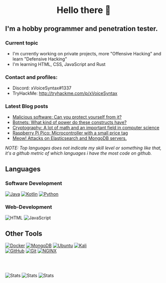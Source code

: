 
<h1 align="center">Hello there  👋</h1>

## I'm a hobby programmer and penetration tester.

### Current topic
- I'm currently working on private projects, more "Offensive Hacking" and learn "Defensive Hacking"
- I'm learning HTML, CSS, JavaScript and Rust

### Contact and profiles:

- Discord: xVoiceSyntax#1337
- TryHackMe: http://tryhackme.com/p/xVoiceSyntax

### Latest Blog posts
<!-- BLOG-POST-LIST:START -->
- [Malicious software: Can you protect yourself from it?](http://slsp.dev/malware-can-you-protect-yourself/)
- [Botnets: What kind of power do these constructs have?](http://slsp.dev/botnets/)
- [Cryptography: A lot of math and an important field in computer science](http://slsp.dev/cryptography/)
- [Raspberry Pi Pico: Microcontroller with a small price tag](http://slsp.dev/raspberry-pi-pico-microcontroller/)
- [Meow! Attacks on Elasticsearch and MongoDB servers.](http://slsp.dev/meow-attacks-on-elasticsearch-and-mongodb-servers/)
<!-- BLOG-POST-LIST:END -->

*NOTE: Top languages does not indicate my skill level or something like that, it's a github metric of which languages i have the most code on github.*

## Languages

### Software Development

[![Java](https://img.shields.io/badge/Java-FF002B?style=for-the-badge&logo=Java)](https://oracle.com/java)
[![Kotlin](https://img.shields.io/badge/Kotlin-FF8000?style=for-the-badge&logo=Kotlin&logoColor=fff)](https://kotlinlang.org/)
[![Python](https://img.shields.io/badge/Python-000024?style=for-the-badge&logo=Python)](https://www.python.org/)

### Web-Development

![HTML](https://img.shields.io/badge/HTML-ff8c00?style=for-the-badge&logo=HTML)
![JavaScript](https://img.shields.io/badge/JavaScript-e09200?style=for-the-badge&logo=JavaScript)

## Other Tools
[![Docker](https://img.shields.io/badge/Docker-2496ED?style=for-the-badge&logo=docker&logoColor=fff)](https://www.docker.com/)
[![MongoDB](https://img.shields.io/badge/MongoDB-336791?style=for-the-badge&logo=MongoDB&logoColor=fff)](https://www.mongodb.com)
[![Ubuntu](https://img.shields.io/badge/Ubuntu-FF5784?style=for-the-badge&logo=Ubuntu)](https://ubuntu.com/)
[![Kali](https://img.shields.io/badge/Kali-6699ff?style=for-the-badge&logo=Kali)](http://kali.org/)
<br />
[![GitHub](https://img.shields.io/badge/GitHub-04B404?style=for-the-badge&logo=GitHub)](https://github.com)
[![Git](https://img.shields.io/badge/Git-FA5858?style=for-the-badge&logo=Git)](https://git-scm.com/)
[![NGINX](https://img.shields.io/badge/NGINX-269539?style=for-the-badge&logo=nginx&logoColor=fff)](https://www.nginx.com/)

<br />
<br />

![Stats](https://github-readme-stats.anuraghazra1.vercel.app/api/top-langs/?username=xVoiceSyntax&theme=radical)
![Stats](https://github-readme-stats.anuraghazra1.vercel.app/api?username=xVoiceSyntax&show_icons=true&theme=radical&line_height=27)
![Stats](https://github-readme-stats.vercel.app/api/wakatime?username=xVoiceSyntax&show_icons=true&hide_border=true&theme=radical&line_height=27)
